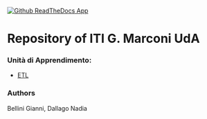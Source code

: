 [![Github ReadTheDocs App](https://img.shields.io/badge/WebApp-on-green.svg)](http://marconivr-docs.readthedocs.io/it/latest/)


# Repository of ITI G. Marconi UdA


### Unità di Apprendimento:

+ [ETL](https://github.com/marconivr/docs/tree/master/docs/UdA/Analisi_dati_e_processo_ETL)

### Authors
Bellini Gianni, Dallago Nadia
